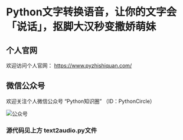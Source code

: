 # Python文字转换语音，让你的文字会「说话」，抠脚大汉秒变撒娇萌妹

## 个人官网
欢迎访问个人官网： https://www.pyzhishiquan.com/

## 微信公众号
欢迎关注个人微信公众号 “Python知识圈” （ID：PythonCircle）

![公众号](http://blog.pyzhishiquan.com/img/20191027203424.jpg)

### 源代码见上方 text2audio.py文件
